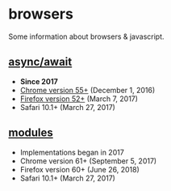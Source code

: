 # browsers

Some information about browsers & javascript.

## [async/await](https://developer.mozilla.org/en-US/docs/Web/JavaScript/Reference/Statements/async_function)

* **Since 2017**
* [Chrome version 55+](https://www.lambdatest.com/web-technologies/async-functions-chrome) (December 1, 2016)
* [Firefox version 52+](https://www.lambdatest.com/web-technologies/async-functions-firefox) (March 7, 2017)
* Safari 10.1+ (March 27, 2017)


## [modules](https://developer.mozilla.org/en-US/docs/Web/JavaScript/Guide/Modules)

* Implementations began in 2017
* Chrome version 61+ (September 5, 2017)
* Firefox version 60+ (June 26, 2018)
* Safari 10.1+ (March 27, 2017)
 
